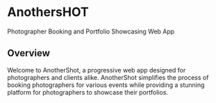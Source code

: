 
# AnothersHOT

Photographer Booking and Portfolio Showcasing Web App


## Overview

Welcome to AnotherShot, a progressive web app designed for photographers and clients alike. AnotherShot simplifies the process of booking photographers for various events while providing a stunning platform for photographers to showcase their portfolios.

